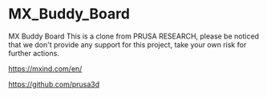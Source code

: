 # MX_Buddy_Board
 MX Buddy Board
This is a clone from PRUSA RESEARCH, please be noticed that we don't provide any support for this project, take your own risk for further actions.

https://mxind.com/en/

https://github.com/prusa3d
